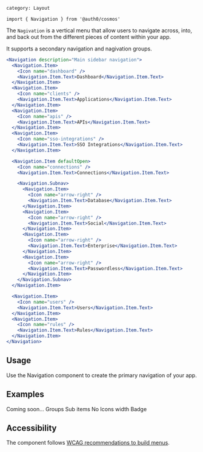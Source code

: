 ```meta
category: Layout
```

`import { Navigation } from '@auth0/cosmos'`

The <code>Nagivation</code> is a vertical menu that allow users to navigate across, into, and back out from the different pieces of content within your app.

It supports a secondary navigation and nagivation groups.

```jsx
<Navigation description="Main sidebar navigation">
  <Navigation.Item>
    <Icon name="dashboard" />
    <Navigation.Item.Text>Dashboard</Navigation.Item.Text>
  </Navigation.Item>
  <Navigation.Item>
    <Icon name="clients" />
    <Navigation.Item.Text>Applications</Navigation.Item.Text>
  </Navigation.Item>
  <Navigation.Item>
    <Icon name="apis" />
    <Navigation.Item.Text>APIs</Navigation.Item.Text>
  </Navigation.Item>
  <Navigation.Item>
    <Icon name="sso-integrations" />
    <Navigation.Item.Text>SSO Integrations</Navigation.Item.Text>
  </Navigation.Item>

  <Navigation.Item defaultOpen>
    <Icon name="connections" />
    <Navigation.Item.Text>Connections</Navigation.Item.Text>

    <Navigation.Subnav>
      <Navigation.Item>
        <Icon name="arrow-right" />
        <Navigation.Item.Text>Database</Navigation.Item.Text>
      </Navigation.Item>
      <Navigation.Item>
        <Icon name="arrow-right" />
        <Navigation.Item.Text>Social</Navigation.Item.Text>
      </Navigation.Item>
      <Navigation.Item>
        <Icon name="arrow-right" />
        <Navigation.Item.Text>Enterprise</Navigation.Item.Text>
      </Navigation.Item>
      <Navigation.Item>
        <Icon name="arrow-right" />
        <Navigation.Item.Text>Passwordless</Navigation.Item.Text>
      </Navigation.Item>
    </Navigation.Subnav>
  </Navigation.Item>

  <Navigation.Item>
    <Icon name="users" />
    <Navigation.Item.Text>Users</Navigation.Item.Text>
  </Navigation.Item>
  <Navigation.Item>
    <Icon name="rules" />
    <Navigation.Item.Text>Rules</Navigation.Item.Text>
  </Navigation.Item>
</Navigation>
```

## Usage

Use the Navigation component to create the primary navigation of your app.

## Examples

Coming soon...
Groups
Sub items
No Icons
width Badge

## Accessibility

The component follows [WCAG recommendations to build menus](https://www.w3.org/WAI/tutorials/menus/).
